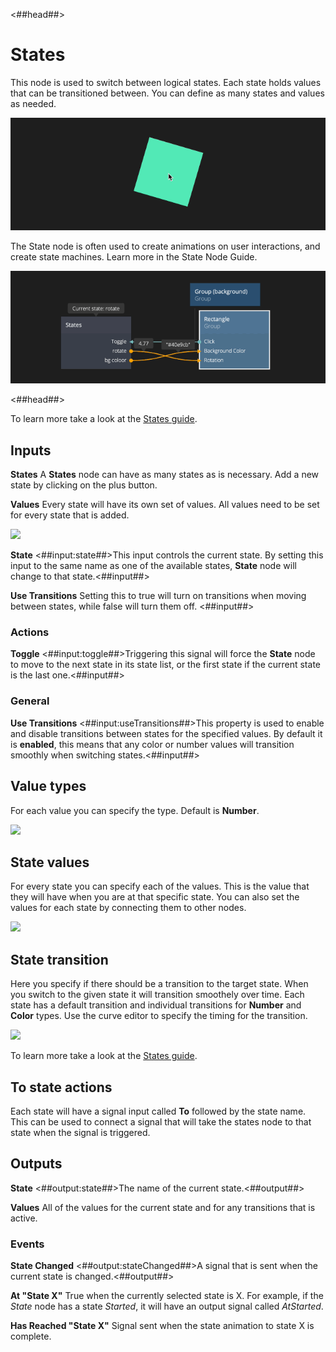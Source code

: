 <##head##>
# States

This node is used to switch between logical states. Each state holds values that can be transitioned between. You can define as many states and values as needed.

![](./states_visual.gif ':class=img-size-l')

The <span class="ndl-node">State</span> node is often used to create animations on user interactions, and create state machines. Learn more in the State Node Guide.

![](./states_node.gif ':class=img-size-l')

<##head##>

To learn more take a look at the [States guide](/guides/states.md).

## Inputs

**States**
A **States** node can have as many states as is necessary. Add a new state by clicking on the plus button.


**Values**
Every state will have its own set of values. All values need to be set for every state that is added.

<div class="ndl-images">
    <img src="/nodes/animation/states-example.png" class="ndl-image small"></img>
</div>


**State**
<##input:state##>This input controls the current state. By setting this input to the same name as one of the available states, **State** node will change to that state.<##input##>

**Use Transitions**
Setting this to <span class=”ndl-data”>true</span> will turn on transitions when moving between states, while  <span class=”ndl-data”>false</span> will turn them off. <##input##>

### Actions
**Toggle**
<##input:toggle##>Triggering this signal will force the **State** node to move to the next state in its state list, or the first state if the current state is the last one.<##input##>

### General

**Use Transitions**
<##input:useTransitions##>This property is used to enable and disable transitions between states for the specified values. By default it is **enabled**, this means that any color or number values will transition smoothly when switching states.<##input##>

## Value types

For each value you can specify the type. Default is **Number**.

<div class="ndl-images">
    <img src="/nodes/animation/states-value-types.png" class="ndl-image small"></img>
</div>

## State values

For every state you can specify each of the values. This is the value that they will have when you are at that specific state. You can also set the values for each state by connecting them to other nodes.

<span style="display:none"><##input:value-*##>The value of a property for a specific state.<##input##></span>

<div class="ndl-images">
    <img src="/nodes/animation/state-values.png" class="ndl-image small"></img>
</div>

## State transition

Here you specify if there should be a transition to the target state. When you switch to the given state it will transition smoothely over time. Each state has a default transition and individual transitions for **Number** and **Color** types. Use the curve editor to specify the timing for the transition.

<div class="ndl-images">
    <img src="/guides/states/change-size-curve.gif" class="ndl-image med"></img>
</div>

To learn more take a look at the [States guide](/guides/states.md).

## To state actions

Each state will have a signal input called **To** followed by the state name. This can be used to connect a signal that will take the states node to that state when the signal is triggered.

<span style="display:none"><##input:to-*##>Triggers the **State** node to move to this state.<##input##></span>

## Outputs

**State**
<##output:state##>The name of the current state.<##output##>

**Values**
All of the values for the current state and for any transitions that is active.

<span style="display:none"><##output:value-*##>The value of the property, given the current state and transition.<##output##></span>

### Events
**State Changed**
<##output:stateChanged##>A signal that is sent when the current state is changed.<##output##>

**At "State X"**
True when the currently selected state is X. For example, if the *State* node has a state _Started_, it will have an output signal called _AtStarted_.
<span style="display:none"><##output:at-*##>This value is <span class=”ndl-data”>true</span> when this state is active, otherwise <span class=”ndl-data”>false</span>.<##output##></span>

**Has Reached "State X"**
Signal sent when the state animation to state X is complete.
<span style="display:none"><##output:reached-*##>This signal is sent when the specific state has been reached.<##output##></span>
